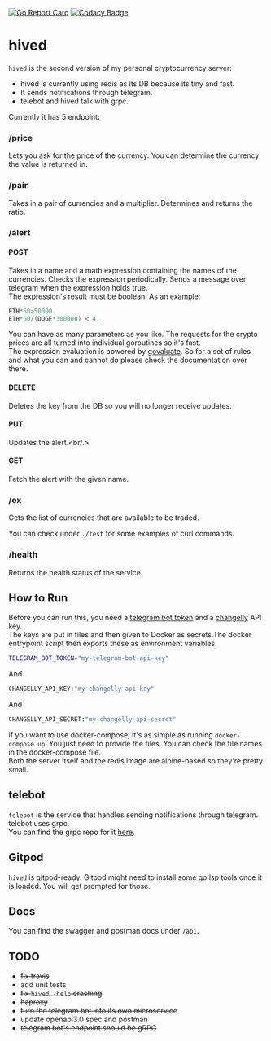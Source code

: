 [![Go Report Card](https://goreportcard.com/badge/github.com/terminaldweller/hived)](https://goreportcard.com/report/github.com/terminaldweller/hived)
[![Codacy Badge](https://app.codacy.com/project/badge/Grade/1e67ac7026904cddb55ede7097995ad8)](https://www.codacy.com/gh/terminaldweller/hived/dashboard?utm_source=github.com&amp;utm_medium=referral&amp;utm_content=terminaldweller/hived&amp;utm_campaign=Badge_Grade)

# hived
`hived` is the second version of my personal cryptocurrency server:<br/>
* hived is currently using redis as its DB because its tiny and fast.<br/>
* It sends notifications through telegram.<br/>
* telebot and hived talk with grpc.<br/>

Currently it has 5 endpoint:<br/>

### /price
Lets you ask for the price of the currency. You can determine the currency the value is returned in.<br/>

### /pair
Takes in a pair of currencies and a multiplier. Determines and returns the ratio.<br/>

### /alert
#### POST
Takes in a name and a math expression containing the names of the currencies. Checks the expression periodically. Sends a message over telegram when the expression holds true.<br/>
The expression's result must be boolean. As an example:<br/>
```Go
ETH*50>50000.
ETH*60/(DOGE*300000) < 4.
```
You can have as many parameters as you like. The requests for the crypto prices are all turned into individual goroutines so it's fast.<br/>
The expression evaluation is powered by [govaluate](https://github.com/Knetic/govaluate). So for a set of rules and what you can and cannot do please check the documentation over there.<br/>

#### DELETE
Deletes the key from the DB so you will no longer receive updates.<br/>

#### PUT
Updates the alert.<br/.>

#### GET
Fetch the alert with the given name.<br/>

### /ex
Gets the list of currencies that are available to be traded.<br/>

You can check under `./test` for some examples of curl commands.<br/>

### /health
Returns the health status of the service.<br/>

## How to Run
Before you can run this, you need a [telegram bot token](https://core.telegram.org/bots#6-botfather) and a [changelly](https://changelly.com/) API key.<br/>
The keys are put in files and then given to Docker as secrets.The docker entrypoint script then exports these as environment variables.<br/>

```sh
TELEGRAM_BOT_TOKEN="my-telegram-bot-api-key"
```
And
```sh
CHANGELLY_API_KEY:"my-changelly-api-key"
```
And
```sh
CHANGELLY_API_SECRET:"my-changelly-api-secret"
```
If you want to use docker-compose, it's as  simple as running `docker-compose up`. You just need to provide the files. You can check the file names in the docker-compose file.<br/>
Both the server itself and the redis image are alpine-based so they're pretty small.<br/>

## telebot
`telebot` is the service that handles sending notifications through telegram. telebot uses grpc.<br/>
You can find the grpc repo for it [here](https://github.com/terminaldweller/grpc).<br/>

## Gitpod
`hived` is gitpod-ready. Gitpod might need to install some go lsp tools once it is loaded. You will get prompted for those.<br/>

## Docs
You can find the swagger and postman docs under `/api`.<br/>

## TODO
* ~~fix travis~~
* add unit tests
* ~~fix `hived -help` crashing~~
* ~~haproxy~~
* ~~turn the telegram bot into its own microservice~~
* update openapi3.0 spec and postman
* ~~telegram bot's endpoint should be gRPC~~
